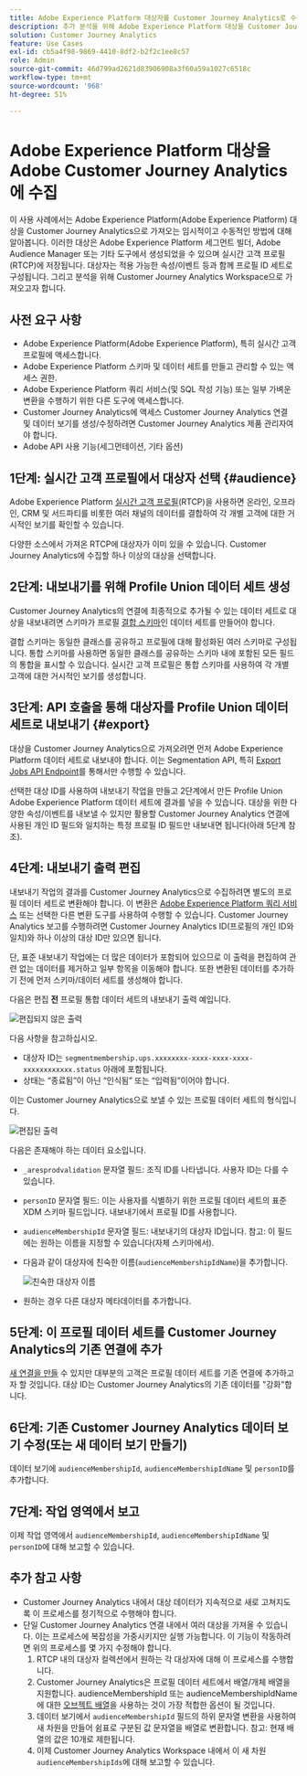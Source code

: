 ```yaml
---
title: Adobe Experience Platform 대상자를 Customer Journey Analytics로 수집
description: 추가 분석을 위해 Adobe Experience Platform 대상을 Customer Journey Analytics으로 수집하는 방법에 대해 설명합니다.
solution: Customer Journey Analytics
feature: Use Cases
exl-id: cb5a4f98-9869-4410-8df2-b2f2c1ee8c57
role: Admin
source-git-commit: 46d799ad2621d83906908a3f60a59a1027c6518c
workflow-type: tm+mt
source-wordcount: '968'
ht-degree: 51%

---
```


# Adobe Experience Platform 대상을 Adobe Customer Journey Analytics에 수집

이 사용 사례에서는 Adobe Experience Platform(Adobe Experience Platform) 대상을 Customer Journey Analytics으로 가져오는 임시적이고 수동적인 방법에 대해 알아봅니다. 이러한 대상은 Adobe Experience Platform 세그먼트 빌더, Adobe Audience Manager 또는 기타 도구에서 생성되었을 수 있으며 실시간 고객 프로필(RTCP)에 저장됩니다. 대상자는 적용 가능한 속성/이벤트 등과 함께 프로필 ID 세트로 구성됩니다. 그리고 분석을 위해 Customer Journey Analytics Workspace으로 가져오고자 합니다.

## 사전 요구 사항

* Adobe Experience Platform(Adobe Experience Platform), 특히 실시간 고객 프로필에 액세스합니다.
* Adobe Experience Platform 스키마 및 데이터 세트를 만들고 관리할 수 있는 액세스 권한.
* Adobe Experience Platform 쿼리 서비스(및 SQL 작성 기능) 또는 일부 가벼운 변환을 수행하기 위한 다른 도구에 액세스합니다.
* Customer Journey Analytics에 액세스 Customer Journey Analytics 연결 및 데이터 보기를 생성/수정하려면 Customer Journey Analytics 제품 관리자여야 합니다.
* Adobe API 사용 기능(세그먼테이션, 기타 옵션)

## 1단계: 실시간 고객 프로필에서 대상자 선택 {#audience}

Adobe Experience Platform [실시간 고객 프로필](https://experienceleague.adobe.com/docs/experience-platform/profile/home.html?lang=ko-KR)(RTCP)을 사용하면 온라인, 오프라인, CRM 및 서드파티를 비롯한 여러 채널의 데이터를 결합하여 각 개별 고객에 대한 거시적인 보기를 확인할 수 있습니다.

다양한 소스에서 가져온 RTCP에 대상자가 이미 있을 수 있습니다. Customer Journey Analytics에 수집할 하나 이상의 대상을 선택합니다.

## 2단계: 내보내기를 위해 Profile Union 데이터 세트 생성

Customer Journey Analytics의 연결에 최종적으로 추가될 수 있는 데이터 세트로 대상을 내보내려면 스키마가 프로필 [결합 스키마](https://experienceleague.adobe.com/docs/experience-platform/profile/union-schemas/union-schema.html#understanding-union-schemas)인 데이터 세트를 만들어야 합니다.

결합 스키마는 동일한 클래스를 공유하고 프로필에 대해 활성화된 여러 스키마로 구성됩니다. 통합 스키마를 사용하면 동일한 클래스를 공유하는 스키마 내에 포함된 모든 필드의 통합을 표시할 수 있습니다. 실시간 고객 프로필은 통합 스키마를 사용하여 각 개별 고객에 대한 거시적인 보기를 생성합니다.

## 3단계: API 호출을 통해 대상자를 Profile Union 데이터 세트로 내보내기 {#export}

대상을 Customer Journey Analytics으로 가져오려면 먼저 Adobe Experience Platform 데이터 세트로 내보내야 합니다. 이는 Segmentation API, 특히 [Export Jobs API Endpoint](https://experienceleague.adobe.com/docs/experience-platform/segmentation/api/export-jobs.html)를 통해서만 수행할 수 있습니다.

선택한 대상 ID를 사용하여 내보내기 작업을 만들고 2단계에서 만든 Profile Union Adobe Experience Platform 데이터 세트에 결과를 넣을 수 있습니다. 대상을 위한 다양한 속성/이벤트를 내보낼 수 있지만 활용할 Customer Journey Analytics 연결에 사용된 개인 ID 필드와 일치하는 특정 프로필 ID 필드만 내보내면 됩니다(아래 5단계 참조).

## 4단계: 내보내기 출력 편집

내보내기 작업의 결과를 Customer Journey Analytics으로 수집하려면 별도의 프로필 데이터 세트로 변환해야 합니다.  이 변환은 [Adobe Experience Platform 쿼리 서비스](https://experienceleague.adobe.com/docs/experience-platform/query/home.html?lang=ko-KR) 또는 선택한 다른 변환 도구를 사용하여 수행할 수 있습니다. Customer Journey Analytics 보고를 수행하려면 Customer Journey Analytics ID(프로필의 개인 ID와 일치)와 하나 이상의 대상 ID만 있으면 됩니다.

단, 표준 내보내기 작업에는 더 많은 데이터가 포함되어 있으므로 이 출력을 편집하여 관련 없는 데이터를 제거하고 일부 항목을 이동해야 합니다. 또한 변환된 데이터를 추가하기 전에 먼저 스키마/데이터 세트를 생성해야 합니다.

다음은 편집 **전** 프로필 통합 데이터 세트의 내보내기 출력 예입니다.

![편집되지 않은 출력](../assets/export-unedited.png)

다음 사항을 참고하십시오.

* 대상자 ID는 `segmentmembership.ups.xxxxxxxx-xxxx-xxxx-xxxx-xxxxxxxxxxxx.status` 아래에 포함됩니다.
* 상태는 “종료됨”이 아닌 “인식됨” 또는 “입력됨”이어야 합니다.

이는 Customer Journey Analytics으로 보낼 수 있는 프로필 데이터 세트의 형식입니다.

![편집된 출력](../assets/export-edited.png)

다음은 존재해야 하는 데이터 요소입니다.

* `_aresprodvalidation` 문자열 필드: 조직 ID를 나타냅니다. 사용자 ID는 다를 수 있습니다.
* `personID` 문자열 필드: 이는 사용자를 식별하기 위한 프로필 데이터 세트의 표준 XDM 스키마 필드입니다. 내보내기에서 프로필 ID를 사용합니다.
* `audienceMembershipId` 문자열 필드: 내보내기의 대상자 ID입니다. 참고: 이 필드에는 원하는 이름을 지정할 수 있습니다(자체 스키마에서).
* 다음과 같이 대상자에 친숙한 이름(`audienceMembershipIdName`)을 추가합니다.

  ![친숙한 대상자 이름](../assets/audience-name.png)

* 원하는 경우 다른 대상자 메타데이터를 추가합니다.

## 5단계: 이 프로필 데이터 세트를 Customer Journey Analytics의 기존 연결에 추가

[새 연결을 만들](/help/connections/create-connection.md) 수 있지만 대부분의 고객은 프로필 데이터 세트를 기존 연결에 추가하고자 할 것입니다. 대상 ID는 Customer Journey Analytics의 기존 데이터를 &quot;강화&quot;합니다.

## 6단계: 기존 Customer Journey Analytics 데이터 보기 수정(또는 새 데이터 보기 만들기)

데이터 보기에 `audienceMembershipId`, `audienceMembershipIdName` 및 `personID`를 추가합니다.

## 7단계: 작업 영역에서 보고

이제 작업 영역에서 `audienceMembershipId`, `audienceMembershipIdName` 및 `personID`에 대해 보고할 수 있습니다.

## 추가 참고 사항

* Customer Journey Analytics 내에서 대상 데이터가 지속적으로 새로 고쳐지도록 이 프로세스를 정기적으로 수행해야 합니다.
* 단일 Customer Journey Analytics 연결 내에서 여러 대상을 가져올 수 있습니다. 이는 프로세스에 복잡성을 가중시키지만 실행 가능합니다. 이 기능이 작동하려면 위의 프로세스를 몇 가지 수정해야 합니다.
   1. RTCP 내의 대상자 컬렉션에서 원하는 각 대상자에 대해 이 프로세스를 수행합니다.
   1. Customer Journey Analytics은 프로필 데이터 세트에서 배열/개체 배열을 지원합니다. audienceMembershipId 또는 audienceMembershipIdName에 대한 [오브젝트 배열](https://experienceleague.adobe.com/docs/analytics-platform/using/cja-usecases/complex-data/object-arrays.html?lang=ko-KR)을 사용하는 것이 가장 적합한 옵션이 될 것입니다.
   1. 데이터 보기에서 `audienceMembershipId` 필드의 하위 문자열 변환을 사용하여 새 차원을 만들어 쉼표로 구분된 값 문자열을 배열로 변환합니다. 참고: 현재 배열의 값은 10개로 제한됩니다.
   1. 이제 Customer Journey Analytics Workspace 내에서 이 새 차원 `audienceMembershipIds`에 대해 보고할 수 있습니다.
